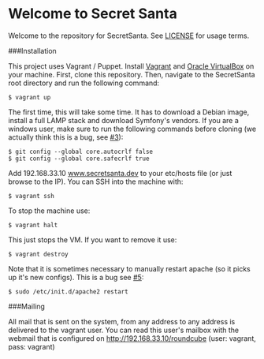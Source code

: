 Welcome to Secret Santa
=======================

Welcome to the repository for SecretSanta. See [LICENSE](https://github.com/Intracto/SecretSanta/blob/master/htdocs/src/Intracto/SecretSantaBundle/Resources/meta/LICENSE) for usage terms.

###Installation

This project uses Vagrant / Puppet. Install [Vagrant](http://downloads.vagrantup.com/) and [Oracle VirtualBox](https://www.virtualbox.org/wiki/Downloads)
on your machine. First, clone this repository. Then, navigate to the SecretSanta root directory and run the following command:

    $ vagrant up

The first time, this will take some time. It has to download a Debian image, install a full LAMP stack and download Symfony's vendors.
If you are a windows user, make sure to run the following commands before cloning (we actually think this is a bug, see [#3](https://github.com/Intracto/SecretSanta/issues/3)):

    $ git config --global core.autocrlf false
    $ git config --global core.safecrlf true

Add 192.168.33.10 www.secretsanta.dev to your etc/hosts file (or just browse to the IP). You can SSH into the machine with:

    $ vagrant ssh

To stop the machine use:

    $ vagrant halt

This just stops the VM. If you want to remove it use:

    $ vagrant destroy

Note that it is sometimes necessary to manually restart apache (so it picks up it's new configs). This is a bug see [#5](https://github.com/Intracto/SecretSanta/issues/5):

    $ sudo /etc/init.d/apache2 restart

###Mailing

All mail that is sent on the system, from any address to any address is delivered to the vagrant user. You can read this user's mailbox with the webmail that is configured on http://192.168.33.10/roundcube (user: vagrant, pass: vagrant)
